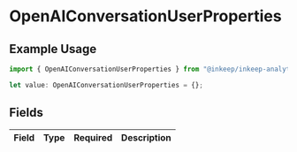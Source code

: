 # OpenAIConversationUserProperties

## Example Usage

```typescript
import { OpenAIConversationUserProperties } from "@inkeep/inkeep-analytics/models/components";

let value: OpenAIConversationUserProperties = {};
```

## Fields

| Field       | Type        | Required    | Description |
| ----------- | ----------- | ----------- | ----------- |